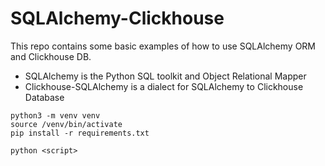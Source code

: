# SQLAlchemy-Clickhouse

This repo contains some basic examples of how to use SQLAlchemy ORM and Clickhouse DB.

- SQLAlchemy is the Python SQL toolkit and Object Relational Mapper
- Clickhouse-SQLAlchemy is a dialect for SQLAlchemy to Clickhouse Database

```
python3 -m venv venv
source /venv/bin/activate
pip install -r requirements.txt

python <script>
```